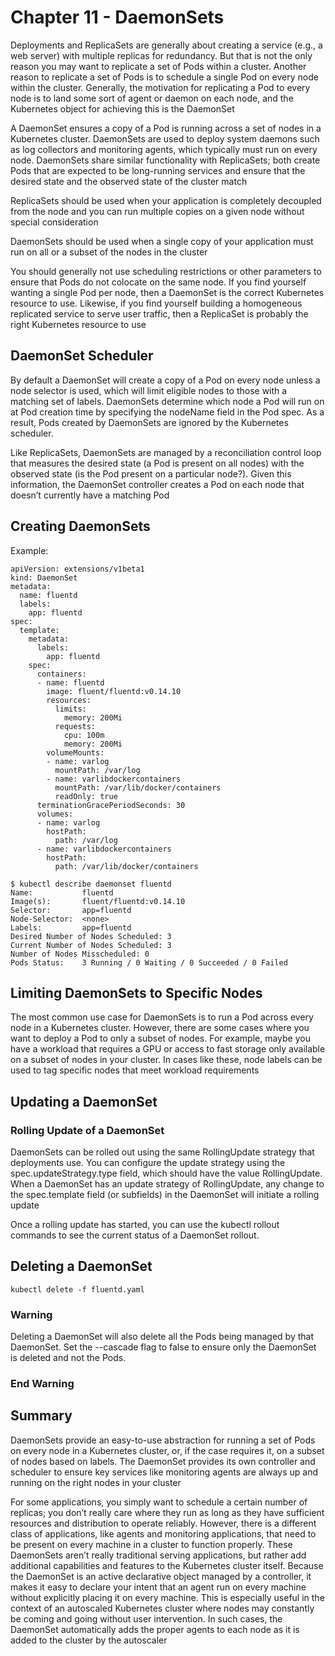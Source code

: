 # Chapter 11 - DaemonSets

Deployments and ReplicaSets are generally about creating a service (e.g., a web server) with multiple replicas for redundancy. But that is not the only reason you may want to replicate a set of Pods within a cluster. Another reason to replicate a set of Pods is to schedule a single Pod on every node within the cluster. Generally, the motivation for replicating a Pod to every node is to land some sort of agent or daemon on each node, and the Kubernetes object for achieving this is the DaemonSet

A DaemonSet ensures a copy of a Pod is running across a set of nodes in a Kubernetes cluster. DaemonSets are used to deploy system daemons such as log collectors and monitoring agents, which typically must run on every node. DaemonSets share similar functionality with ReplicaSets; both create Pods that are expected to be long-running services and ensure that the desired state and the observed state of the cluster match

ReplicaSets should be used when your application is completely decoupled from the node and you can run multiple copies on a given node without special consideration

DaemonSets should be used when a single copy of your application must run on all or a subset of the nodes in the cluster

You should generally not use scheduling restrictions or other parameters to ensure that Pods do not colocate on the same node. If you find yourself wanting a single Pod per node, then a DaemonSet is the correct Kubernetes resource to use. Likewise, if you find yourself building a homogeneous replicated service to serve user traffic, then a ReplicaSet is probably the right Kubernetes resource to use

## DaemonSet Scheduler

By default a DaemonSet will create a copy of a Pod on every node unless a node selector is used, which will limit eligible nodes to those with a matching set of labels. DaemonSets determine which node a Pod will run on at Pod creation time by specifying the nodeName field in the Pod spec. As a result, Pods created by DaemonSets are ignored by the Kubernetes scheduler.

Like ReplicaSets, DaemonSets are managed by a reconciliation control loop that measures the desired state (a Pod is present on all nodes) with the observed state (is the Pod present on a particular node?). Given this information, the DaemonSet controller creates a Pod on each node that doesn’t currently have a matching Pod

## Creating DaemonSets

Example:

```
apiVersion: extensions/v1beta1
kind: DaemonSet
metadata:
  name: fluentd
  labels:
    app: fluentd
spec:
  template:
    metadata:
      labels:
        app: fluentd
    spec:
      containers:
      - name: fluentd
        image: fluent/fluentd:v0.14.10
        resources:
          limits:
            memory: 200Mi
          requests:
            cpu: 100m
            memory: 200Mi
        volumeMounts:
        - name: varlog
          mountPath: /var/log
        - name: varlibdockercontainers
          mountPath: /var/lib/docker/containers
          readOnly: true
      terminationGracePeriodSeconds: 30
      volumes:
      - name: varlog
        hostPath:
          path: /var/log
      - name: varlibdockercontainers
        hostPath:
          path: /var/lib/docker/containers
```

```
$ kubectl describe daemonset fluentd
Name:           fluentd
Image(s):       fluent/fluentd:v0.14.10
Selector:       app=fluentd
Node-Selector:  <none>
Labels:         app=fluentd
Desired Number of Nodes Scheduled: 3
Current Number of Nodes Scheduled: 3
Number of Nodes Misscheduled: 0
Pods Status:    3 Running / 0 Waiting / 0 Succeeded / 0 Failed
```

## Limiting DaemonSets to Specific Nodes

The most common use case for DaemonSets is to run a Pod across every node in a Kubernetes cluster. However, there are some cases where you want to deploy a Pod to only a subset of nodes. For example, maybe you have a workload that requires a GPU or access to fast storage only available on a subset of nodes in your cluster. In cases like these, node labels can be used to tag specific nodes that meet workload requirements

## Updating a DaemonSet

### Rolling Update of a DaemonSet

DaemonSets can be rolled out using the same RollingUpdate strategy that deployments use. You can configure the update strategy using the spec.updateStrategy.type field, which should have the value RollingUpdate. When a DaemonSet has an update strategy of RollingUpdate, any change to the spec.template field (or subfields) in the DaemonSet will initiate a rolling update

Once a rolling update has started, you can use the kubectl rollout commands to see the current status of a DaemonSet rollout.

## Deleting a DaemonSet

`kubectl delete -f fluentd.yaml`

### Warning

Deleting a DaemonSet will also delete all the Pods being managed by that DaemonSet. Set the --cascade flag to false to ensure only the DaemonSet is deleted and not the Pods.

### End Warning

## Summary

DaemonSets provide an easy-to-use abstraction for running a set of Pods on every node in a Kubernetes cluster, or, if the case requires it, on a subset of nodes based on labels. The DaemonSet provides its own controller and scheduler to ensure key services like monitoring agents are always up and running on the right nodes in your cluster

For some applications, you simply want to schedule a certain number of replicas; you don’t really care where they run as long as they have sufficient resources and distribution to operate reliably. However, there is a different class of applications, like agents and monitoring applications, that need to be present on every machine in a cluster to function properly. These DaemonSets aren’t really traditional serving applications, but rather add additional capabilities and features to the Kubernetes cluster itself. Because the DaemonSet is an active declarative object managed by a controller, it makes it easy to declare your intent that an agent run on every machine without explicitly placing it on every machine. This is especially useful in the context of an autoscaled Kubernetes cluster where nodes may constantly be coming and going without user intervention. In such cases, the DaemonSet automatically adds the proper agents to each node as it is added to the cluster by the autoscaler
